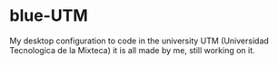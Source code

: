 # blue-UTM
My desktop configuration to code in the university UTM (Universidad Tecnologica de la Mixteca) it is all made by me, still working on it. 
